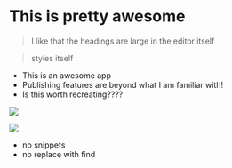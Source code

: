 # This is pretty awesome

> I like that the headings are large in the editor itself




> styles itself































- This is an awesome app
- Publishing features are beyond what I am familiar with!
- Is this worth recreating????

![](http://placekitten.com/200/200)


![](http://placekitten.com/200/200)
















- no snippets
- no replace with find
